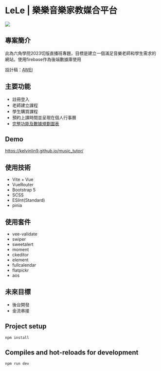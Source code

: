 # LeLe | 樂樂音樂家教媒合平台
![](https://i.imgur.com/dUhuh3v.png)

## 專案簡介
此為六角學院2023切版直播班專題，目標是建立一個滿足音樂老師和學生需求的網站，使用firebase作為後端數據庫使用

設計稿：[AWEI](https://whimsical.com/0815-NG8wL8iZ1SvCXpdocsejtZ)

## 主要功能
- 註冊登入
- 老師建立課程
- 學生購買課程
- 預約上課時間並呈現在個人行事曆
- [完整功能及數據規劃圖表](https://whimsical.com/SnHRwHTCfmbBiz4AjdjG1s)

## Demo
https://kelvinlin9.github.io/music_tutor/

## 使用技術
- Vite + Vue
- VueRouter
- Bootstrap 5
- SCSS
- ESlint(Standard)
- pinia

## 使用套件
- vee-validate
- swiper
- sweetalert
- moment
- ckeditor
- element
- fullcalendar
- flatpickr
- aos

## 未來目標
- 後台開發
- 金流串接


## Project setup
```
npm install
```

## Compiles and hot-reloads for development
```
npm run dev
```

